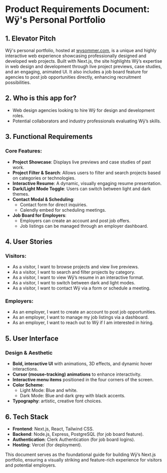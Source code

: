 # Product Requirements Document: Wÿ's Personal Portfolio

## 1. Elevator Pitch
Wÿ's personal portfolio, hosted at [wysommer.com](https://wysommer.com), is a unique and highly interactive web experience showcasing professionally designed and developed web projects. Built with Next.js, the site highlights Wÿ’s expertise in web design and development through live project previews, case studies, and an engaging, animated UI. It also includes a job board feature for agencies to post job opportunities directly, enhancing recruitment possibilities.

## 2. Who is this app for?
- Web design agencies looking to hire Wÿ for design and development roles.
- Potential collaborators and industry professionals evaluating Wÿ’s skills.

## 3. Functional Requirements
### Core Features:
- **Project Showcase**: Displays live previews and case studies of past work.
- **Project Filter & Search**: Allows users to filter and search projects based on categories or technologies.
- **Interactive Resume**: A dynamic, visually engaging resume presentation.
- **Dark/Light Mode Toggle**: Users can switch between light and dark themes.
- **Contact Modal & Scheduling**:
  - Contact form for direct inquiries.
  - Calendly embed for scheduling meetings.
- **Job Board for Employers**:
  - Employers can create an account and post job offers.
  - Job listings can be managed through an employer dashboard.

## 4. User Stories
### Visitors:
- As a visitor, I want to browse projects and view live previews.
- As a visitor, I want to search and filter projects by category.
- As a visitor, I want to view Wÿ’s resume in an interactive format.
- As a visitor, I want to switch between dark and light modes.
- As a visitor, I want to contact Wÿ via a form or schedule a meeting.

### Employers:
- As an employer, I want to create an account to post job opportunities.
- As an employer, I want to manage my job listings via a dashboard.
- As an employer, I want to reach out to Wÿ if I am interested in hiring.

## 5. User Interface
### Design & Aesthetic
- **Bold, interactive UI** with animations, 3D effects, and dynamic hover interactions.
- **Cursor (mouse-tracking) animations** to enhance interactivity.
- **Interactive menu items** positioned in the four corners of the screen.
- **Color Scheme**:
  - Light Mode: Blue and white.
  - Dark Mode: Blue and dark grey with black accents.
- **Typography**: artistic, creative font choices.

## 6. Tech Stack
- **Frontend**: Next.js, React, Tailwind CSS.
- **Backend**: Node.js, Express, PostgreSQL (for job board feature).
- **Authentication**: Clerk Authentication (for job board logins).
- **Hosting**: Vercel (for deployment).

This document serves as the foundational guide for building Wÿ’s Next.js portfolio, ensuring a visually striking and feature-rich experience for visitors and potential employers.